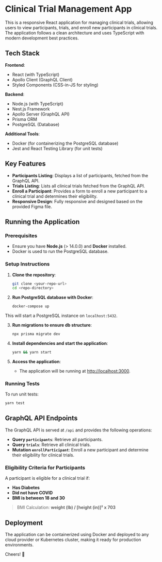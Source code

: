 # Clinical Trial Management App

This is a responsive React application for managing clinical trials, allowing users to view participants, trials, and enroll new participants in clinical trials. The application follows a clean architecture and uses TypeScript with modern development best practices.

## Tech Stack

**Frontend**:
- React (with TypeScript)
- Apollo Client (GraphQL Client)
- Styled Components (CSS-in-JS for styling)

**Backend**:
- Node.js (with TypeScript)
- Nest.js Framework
- Apollo Server (GraphQL API)
- Prisma ORM
- PostgreSQL (Database)

**Additional Tools**:
- Docker (for containerizing the PostgreSQL database)
- Jest and React Testing Library (for unit tests)

## Key Features

- **Participants Listing**: Displays a list of participants, fetched from the GraphQL API.
- **Trials Listing**: Lists all clinical trials fetched from the GraphQL API.
- **Enroll a Participant**: Provides a form to enroll a new participant to a clinical trial and determines their eligibility.
- **Responsive Design**: Fully responsive and designed based on the provided Figma file.

## Running the Application

### Prerequisites

- Ensure you have **Node.js** (> 14.0.0) and **Docker** installed.
- Docker is used to run the PostgreSQL database.

### Setup Instructions

1. **Clone the repository**:
   ```sh
   git clone <your-repo-url>
   cd <repo-directory>
   ```

2. **Run PostgreSQL database with Docker**:
   ```sh
   docker-compose up
   ```
This will start a PostgreSQL instance on `localhost:5432`.

3. **Run migrations to ensure db structure**:
   ```sh
   npx prisma migrate dev
   ```
4. **Install dependencies and start the application**:
   ```sh
   yarn && yarn start
   ```

5. **Access the application**:
   - The application will be running at [http://localhost:3000](http://localhost:3000).

### Running Tests

To run unit tests:
```sh
yarn test
```

## GraphQL API Endpoints

The GraphQL API is served at `/api` and provides the following operations:
- **Query `participants`**: Retrieve all participants.
- **Query `trials`**: Retrieve all clinical trials.
- **Mutation `enrollParticipant`**: Enroll a new participant and determine their eligibility for clinical trials.

### Eligibility Criteria for Participants
A participant is eligible for a clinical trial if:
- **Has Diabetes**
- **Did not have COVID**
- **BMI is between 18 and 30**

> BMI Calculation: **weight (lb) / [height (in)]² x 703**

## Deployment
The application can be containerized using Docker and deployed to any cloud provider or Kubernetes cluster, making it ready for production environments.

Cheers! 🍻
